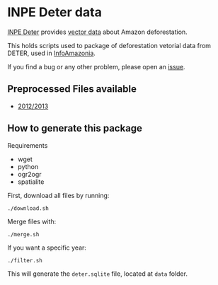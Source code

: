 # INPE Deter data

[INPE Deter](http://www.obt.inpe.br/deter/) provides [vector data](http://www.obt.inpe.br/deter/dados) about Amazon deforestation.

This holds scripts used to package of deforestation vetorial data from DETER, used in [InfoAmazonia](http://InfoAmazonia.org).

If you find a bug or any other problem, please open an [issue](https://github.com/oeco/inpe-deter/issues).

## Preprocessed Files available

* [2012/2013](https://github.com/oeco/inpe-deter/raw/master/data/deter_2012-2013.sqlite)

## How to generate this package

Requirements

* wget
* python
* ogr2ogr
* spatialite

First, download all files by running:

    ./download.sh

Merge files with:

    ./merge.sh

If you want a specific year:

    ./filter.sh

This will generate the `deter.sqlite` file, located at `data` folder.
